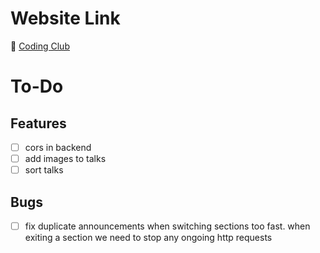 # Website Link
🚀 [Coding Club](https://universityofathens.github.io/CodingClub)

# To-Do

## Features
- [ ] cors in backend
- [ ] add images to talks
- [ ] sort talks

## Bugs
- [ ] fix duplicate announcements when switching sections too fast. when exiting a section we need to stop any
ongoing http requests
